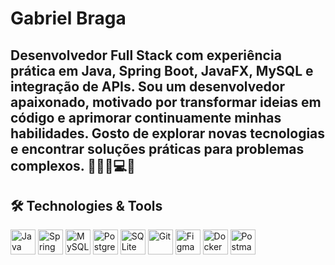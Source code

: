 # Gabriel Braga
Desenvolvedor Full Stack com experiência prática em Java, Spring Boot, JavaFX, MySQL e integração de APIs.
Sou um desenvolvedor apaixonado, motivado por transformar ideias em código e aprimorar continuamente minhas habilidades. Gosto de explorar novas tecnologias e encontrar soluções práticas para problemas complexos. 👨‍💻👾💻🚀
---

## 🛠️ Technologies & Tools

<p align="left">
  <!-- Languages -->
  <img src="https://cdn.jsdelivr.net/gh/devicons/devicon/icons/java/java-original.svg" alt="Java" width="40" height="40"/>
  <!-- Frameworks -->
  <img src="https://cdn.jsdelivr.net/gh/devicons/devicon/icons/spring/spring-original.svg" alt="Spring Boot" width="40" height="40"/>
  <!-- Databases -->
  <img src="https://cdn.jsdelivr.net/gh/devicons/devicon/icons/mysql/mysql-original.svg" alt="MySQL" width="40" height="40"/>
  <img src="https://cdn.jsdelivr.net/gh/devicons/devicon/icons/postgresql/postgresql-original.svg" alt="PostgreSQL" width="40" height="40"/>
  <img src="https://cdn.jsdelivr.net/gh/devicons/devicon/icons/sqlite/sqlite-original.svg" alt="SQLite" width="40" height="40"/>

  <!-- Tools -->
  <img src="https://cdn.jsdelivr.net/gh/devicons/devicon/icons/git/git-original.svg" alt="Git" width="40" height="40"/>
  <img src="https://cdn.jsdelivr.net/gh/devicons/devicon/icons/figma/figma-original.svg" alt="Figma" width="40" height="40"/>
  <img src="[https://cdn.jsdelivr.net/gh/devicons/devicon/icons/docker/docker-original.svg](https://www.google.com/url?sa=i&url=https%3A%2F%2Fwww.facebook.com%2Fgetpostman%2F&psig=AOvVaw1tLqjK4PLxcTQgaUcyU6vN&ust=1753301643058000&source=images&cd=vfe&opi=89978449&ved=0CBUQjRxqFwoTCJiB3uCj0Y4DFQAAAAAdAAAAABAE)" alt="Docker" width="40" height="40"/>
 <img src="https://raw.githubusercontent.com/devicons/devicon/master/icons/postman/postman-icon.png" alt="Postman" width="40" height="40"/>


</p>

